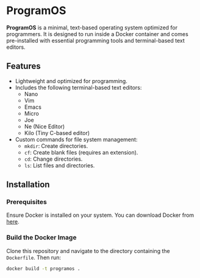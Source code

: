 # ProgramOS

**ProgramOS** is a minimal, text-based operating system optimized for programmers. It is designed to run inside a Docker container and comes pre-installed with essential programming tools and terminal-based text editors.

## Features
- Lightweight and optimized for programming.
- Includes the following terminal-based text editors:
  - Nano
  - Vim
  - Emacs
  - Micro
  - Joe
  - Ne (Nice Editor)
  - Kilo (Tiny C-based editor)
- Custom commands for file system management:
  - `mkdir`: Create directories.
  - `cf`: Create blank files (requires an extension).
  - `cd`: Change directories.
  - `ls`: List files and directories.

## Installation

### Prerequisites
Ensure Docker is installed on your system. You can download Docker from [here](https://www.docker.com/).

### Build the Docker Image
Clone this repository and navigate to the directory containing the `Dockerfile`. Then run:
```bash
docker build -t programos .
